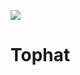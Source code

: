 ![](https://github.com/StealthChanger/Tophat/blob/main/Media/Stealthchanger_tophat_logo.png?raw=true)
# Tophat

